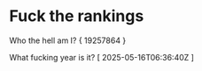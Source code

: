 # Fuck the rankings

Who the hell am I?
{ 19257864 }

What fucking year is it?
[ 2025-05-16T06:36:40Z ]
